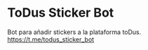 # ToDus Sticker Bot 

Bot para añadir stickers a la plataforma toDus.
https://t.me/todus_sticker_bot